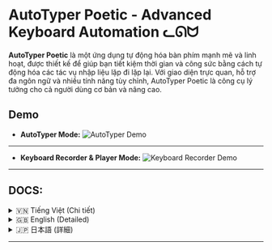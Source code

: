 

# AutoTyper Poetic - Advanced Keyboard Automation ᓚᘏᗢ

**AutoTyper Poetic** là một ứng dụng tự động hóa bàn phím mạnh mẽ và linh hoạt, được thiết kế để giúp bạn tiết kiệm thời gian và công sức bằng cách tự động hóa các tác vụ nhập liệu lặp đi lặp lại. Với giao diện trực quan, hỗ trợ đa ngôn ngữ và nhiều tính năng tùy chỉnh, AutoTyper Poetic là công cụ lý tưởng cho cả người dùng cơ bản và nâng cao.

## Demo

-   **AutoTyper Mode:**
![AutoTyper Demo](https://github.com/user-attachments/assets/ef176550-8ded-4f61-844e-f032655f10b5)
---
-   **Keyboard Recorder & Player Mode:**
![Keyboard Recorder Demo](https://github.com/user-attachments/assets/360559af-eb63-4160-b7d7-c50bbb783c36)
---
## DOCS:

<!-- Vietnamese -->
<details>
<summary>🇻🇳 Tiếng Việt (Chi tiết)</summary>

## Tổng quan

**AutoTyper Poetic** là một ứng dụng máy tính để bàn được thiết kế để tự động hóa các tác vụ nhập liệu bàn phím. Ứng dụng cung cấp hai chế độ chính:
1.  **Chế độ AutoTyper:** Cho phép gõ văn bản hoặc phím cụ thể một cách lặp đi lặp lại.
2.  **Chế độ Ghi & Phát:** Cho phép ghi lại các chuỗi hành động bàn phím phức tạp và phát lại chúng một cách chính xác.

Với giao diện người dùng thân thiện được xây dựng bằng Python và PySide6, cùng với thư viện `pynput` để xử lý tương tác bàn phím, AutoTyper Poetic mang đến trải nghiệm mượt mà và hiệu quả.

## Lưu ý quan trọng

*   📜 **Tệp cấu hình:** Mọi cài đặt của người dùng (ngôn ngữ, kích thước cửa sổ, hotkey, các macro đã ghi, v.v.) được lưu trữ trong tệp `autokeyboard_config.json` tại thư mục gốc của ứng dụng. Điều này đảm bảo các tùy chỉnh của bạn được giữ lại sau mỗi lần sử dụng.
*   🚀 **Thiết lập tự động:** Các tệp `run.bat` (cho Windows) và `run.sh` (cho Linux/macOS) được cung cấp để tự động hóa quá trình tạo môi trường ảo (nếu chưa có) và cài đặt các thư viện cần thiết, giúp bạn khởi chạy ứng dụng một cách nhanh chóng.

## Tính năng nổi bật

*   **Hoạt động Hai Chế độ Linh hoạt:**
    *   **Chế độ AutoTyper (Cơ bản):**
        *   Tự động gõ văn bản do người dùng xác định hoặc các phím đặc biệt (ví dụ: `<enter>`, `<f1>`, `<space>`).
        *   Khoảng thời gian giữa các lần gõ có thể điều chỉnh (đơn vị: mili giây).
        *   Số lần lặp lại có thể cấu hình (nhập `0` cho vô hạn).
        *   Hotkey chuyên dụng (mặc định là **F9**, có thể thay đổi) để bắt đầu/dừng việc gõ tự động.
    *   **Chế độ Ghi & Phát (Nâng cao):**
        *   Ghi lại chuỗi các hành động bàn phím (nhấn phím, thả phím) cùng với độ trễ chính xác giữa chúng.
        *   Lớp phủ đếm ngược trực quan (3 giây) trước khi bắt đầu ghi, giúp bạn chuẩn bị.
        *   Các hotkey chuyên dụng (mặc định **F10** để Ghi/Dừng Ghi, **F11** để Phát/Dừng Phát, có thể thay đổi).
        *   Các hành động đã ghi được hiển thị rõ ràng trong bảng (Phím, Hành động, Độ trễ).
        *   Phát lại các chuỗi đã ghi với số lần lặp có thể điều chỉnh (nhập `0` cho vô hạn).
        *   Tùy chọn **Xóa Bản Ghi** để loại bỏ các hành động đã lưu.
*   **Giao diện Người dùng Trực quan & Thân thiện:**
    *   Thiết kế hiện đại, dễ sử dụng với PySide6.
    *   Thanh tiêu đề tùy chỉnh với các nút điều khiển cửa sổ tiêu chuẩn (thu nhỏ, phóng to, đóng) và giao diện được tùy biến.
    *   Hỗ trợ kéo thả và thay đổi kích thước cửa sổ linh hoạt.
    *   Hiệu ứng chuyển động mượt mà khi mở/đóng cửa sổ và chuyển đổi giữa các chế độ.
*   **Hỗ trợ Đa ngôn ngữ:**
    *   Giao diện có sẵn bằng Tiếng Anh (English), Tiếng Việt (Vietnamese), và Tiếng Nhật (日本語).
    *   Dễ dàng chuyển đổi ngôn ngữ thông qua menu thả xuống trên thanh tiêu đề.
*   **Quản lý Cấu hình Nâng cao:**
    *   Tất cả cài đặt được lưu trữ bền vững trong tệp `autokeyboard_config.json`.
    *   Lưu trữ tùy chọn ngôn ngữ, kích thước/vị trí cửa sổ, chế độ hoạt động (AutoTyper/Nâng cao), tất cả các hotkey, cài đặt của AutoTyper, và các macro đã ghi.
    *   Các chức năng tiện ích: **Tải Cấu hình** (từ tệp `.json` bất kỳ), **Lưu dạng...** (lưu cấu hình hiện tại ra tệp `.json` mới), và **Lưu Hiện tại** (lưu vào tệp cấu hình đang sử dụng).
*   **Quản lý Hotkey Thông minh:**
    *   Giao diện dễ sử dụng để thay đổi hotkey cho AutoTyper, Bắt đầu/Dừng Ghi, và Bắt đầu/Dừng Phát lại.
    *   Tự động phát hiện xung đột hotkey để tránh gán cùng một phím cho nhiều hành động, đảm bảo hoạt động ổn định.
*   **Tương thích Đa nền tảng:**
    *   Cung cấp `run.bat` cho Windows và `run.sh` cho Linux/macOS để đơn giản hóa việc thiết lập và thực thi.
    *   Các script này tự động xử lý việc tạo môi trường ảo và cài đặt các thư viện phụ thuộc.
*   **Phản hồi Trạng thái Rõ ràng:**
    *   Cập nhật trạng thái theo thời gian thực ngay trên giao diện ứng dụng.
    *   Lớp phủ đếm ngược trực quan khi chuẩn bị ghi.
    *   Các hộp thoại thông báo lỗi và xác nhận chi tiết, giúp người dùng dễ dàng theo dõi và xử lý.

## Điều kiện tiên quyết (Để chạy từ mã nguồn)

1.  **Python:** Khuyến nghị sử dụng Python 3.x. Các script `run.bat`/`run.sh` sẽ cố gắng sử dụng `python` (Windows) hoặc `python3`/`python` (Linux/macOS) có sẵn trong PATH hệ thống.
2.  **Pip:** Trình quản lý gói Python (thường được cài đặt sẵn cùng với Python).

## Cài đặt & Chạy ứng dụng (Từ mã nguồn)

Cách dễ nhất và được khuyến nghị để chạy ứng dụng là sử dụng các script tự động hóa được cung cấp:

### Sử dụng Script (Khuyến nghị)

1.  **Tải mã nguồn:**
    *   Sao chép (clone) repository này hoặc tải về dưới dạng tệp ZIP và giải nén.

2.  **Chạy script cài đặt và khởi động:**
    *   **Trên Windows:**
        1.  Điều hướng đến thư mục `windows` trong thư mục gốc của dự án.
        2.  Nhấp đúp để chạy tệp `run.bat`.
    *   **Trên Linux/macOS:**
        1.  Mở Terminal.
        2.  Điều hướng đến thư mục `linux-mac` trong thư mục gốc của dự án.
        3.  Cấp quyền thực thi cho script: `chmod +x run.sh`
        4.  Chạy script: `./run.sh`

    Các script này sẽ tự động thực hiện các bước sau:
    *   Kiểm tra và tạo một môi trường ảo Python có tên là `venv` trong thư mục gốc của dự án (nếu nó chưa tồn tại).
    *   Kích hoạt môi trường ảo.
    *   Cài đặt tất cả các thư viện cần thiết từ tệp `requirements.txt`.
    *   Khởi chạy ứng dụng AutoTyper Poetic.

### Cài đặt Thủ công (Tùy chọn nâng cao)

Nếu bạn muốn kiểm soát quá trình cài đặt một cách chi tiết hơn:

1.  **Tải mã nguồn** (như trên).
2.  Mở Terminal hoặc Command Prompt, điều hướng đến thư mục gốc của dự án.
3.  **(Khuyến nghị)** Tạo và kích hoạt một môi trường ảo Python:
    ```bash
    python -m venv venv
    ```
    *   Trên Windows:
        ```bash
        venv\Scripts\activate
        ```
    *   Trên Linux/macOS:
        ```bash
        source venv/bin/activate
        ```
4.  Cài đặt các thư viện cần thiết:
    ```bash
    pip install -r requirements.txt
    ```
5.  Chạy ứng dụng:
    ```bash
    python main.py
    ```

## Hướng dẫn sử dụng

Sau khi ứng dụng đã khởi chạy:

### Thiết lập Chung

*   **Chuyển đổi Chế độ:** Sử dụng nút **"Nâng cao"** / **"AutoTyper"** trên thanh tiêu đề để chuyển đổi giữa chế độ AutoTyper cơ bản và chế độ Ghi & Phát nâng cao.
*   **Chọn Ngôn ngữ:** Sử dụng menu thả xuống ngôn ngữ (ví dụ: "Tiếng Việt", "English", "日本語") trên thanh tiêu đề.

### Chế độ AutoTyper

1.  **Văn bản/Phím:** Nhập văn bản bạn muốn gõ tự động. Đối với các phím đặc biệt, sử dụng định dạng `<key_name>` (ví dụ: `<enter>`, `<f12>`, `<space>`, `<ctrl>`, `<alt>`, `<shift>`).
2.  **Khoảng thời gian:** Đặt khoảng thời gian (tính bằng mili giây) giữa mỗi lần gõ hoặc nhấn phím.
3.  **Số lần lặp:** Đặt số lần lặp lại (nhập `0` để lặp vô hạn).
4.  **Hotkey AutoTyper:**
    *   Mặc định là **F9**.
    *   Nhấn nút **"Thay đổi Hotkey"** để đặt một hotkey mới. Một thông báo sẽ yêu cầu bạn nhấn phím mong muốn.
    *   Nhấn hotkey này để **Bắt đầu** hoặc **Dừng** quá trình gõ tự động.
5.  **Nút Start/Stop:**
    *   Nhấn nút **"Start (Tên_Hotkey)"** để bắt đầu.
    *   Khi đang chạy, nút này sẽ chuyển thành **"..."** (đang tải) và nút **"Stop"** sẽ được kích hoạt để bạn dừng lại.

### Chế độ Ghi & Phát (Nâng cao)

1.  **Cài đặt Hotkey:**
    *   **Hotkey Ghi/Dừng:** Mặc định là **F10**. Dùng để bắt đầu (sau khi đếm ngược 3 giây) và dừng quá trình ghi. Thay đổi bằng nút **"Đổi Hotkey Ghi"**.
    *   **Hotkey Phát/Dừng:** Mặc định là **F11**. Dùng để bắt đầu và dừng phát lại các hành động đã ghi. Thay đổi bằng nút **"Đổi Hotkey Phát"**.
2.  **Số lần lặp (Phát lại):** Đặt số lần bạn muốn chuỗi hành động được phát lại (nhập `0` cho vô hạn).
3.  **Quá trình Ghi:**
    *   Nhấn nút **"Bắt đầu Ghi (Tên_Hotkey_Ghi)"** hoặc nhấn hotkey ghi.
    *   Một lớp phủ đếm ngược sẽ xuất hiện. Sau khi đếm ngược kết thúc, mọi thao tác nhấn/thả phím của bạn sẽ được ghi lại.
    *   Nhấn nút **"Dừng Ghi (Tên_Hotkey_Ghi)"** hoặc nhấn lại hotkey ghi để kết thúc.
4.  **Quá trình Phát lại:**
    *   Sau khi đã có bản ghi, nhấn nút **"Phát Bản Ghi (Tên_Hotkey_Phát)"** hoặc nhấn hotkey phát.
    *   Để dừng, nhấn nút **"Dừng Phát (Tên_Hotkey_Phát)"** hoặc nhấn lại hotkey phát.
5.  **Xóa Bản Ghi:** Nhấn nút **"Xóa Bản Ghi"** để xóa tất cả các hành động đã được ghi trong bảng. Một hộp thoại xác nhận sẽ xuất hiện.
6.  **Bảng sự kiện:** Hiển thị chi tiết các phím đã ghi, hành động (Nhấn/Thả) và độ trễ (ms) giữa các hành động.

### Quản lý Cấu hình

Các nút quản lý cấu hình nằm trên thanh tiêu đề:

*   **Tải Cấu hình:** Nhấn nút này (biểu tượng thư mục mở hoặc chữ "Tải") để mở hộp thoại chọn tệp. Chọn một tệp `.json` chứa cấu hình bạn muốn tải.
*   **Lưu dạng...:** Nhấn nút này (biểu tượng lưu với dấu ba chấm hoặc chữ "Lưu dạng...") để lưu tất cả cài đặt hiện tại (bao gồm cả bản ghi) vào một tệp `.json` mới do bạn đặt tên và chọn vị trí.
*   **Lưu Hiện tại:** Nhấn nút này (biểu tượng lưu đơn giản hoặc chữ "Lưu") để lưu tất cả cài đặt hiện tại vào tệp `autokeyboard_config.json` mà ứng dụng đang sử dụng. Thao tác này sẽ ghi đè lên tệp đó.

## Cấu trúc thư mục dự án

```
autokeyboard/
├── assets/                 # Chứa các tài sản như icon ứng dụng
│   └── icon.ico
├── core/                   # Chứa logic cốt lõi của ứng dụng
│   ├── translations.py     # Quản lý đa ngôn ngữ
│   └── workers.py          # Các worker chạy ngầm cho auto-typing, hotkey, ghi/phát
├── gui/                    # Chứa mã nguồn giao diện người dùng (PySide6)
│   ├── autotyper_page.py   # Giao diện cho chế độ AutoTyper
│   ├── base_main_window.py # Cửa sổ chính cơ sở (khung, title bar, quản lý resize/drag)
│   ├── constants.py        # Các hằng số sử dụng trong GUI
│   ├── countdown_overlay.py# Lớp phủ đếm ngược khi ghi
│   ├── custom_title_bar.py # Thanh tiêu đề tùy chỉnh
│   ├── main_window.py      # Cửa sổ chính của ứng dụng, kế thừa từ BaseMainWindow
│   └── recorder_page.py    # Giao diện cho chế độ Ghi & Phát
├── linux-mac/              # Script chạy cho Linux và macOS
│   └── run.sh
├── venv/                   # (Thư mục môi trường ảo, được tạo tự động bởi script)
├── windows/                # Script chạy cho Windows
│   └── run.bat
├── .gitignore              # Các tệp và thư mục được Git bỏ qua
├── autokeyboard_config.json # Tệp cấu hình mặc định/được lưu của người dùng
├── main.py                 # Điểm vào chính của ứng dụng
└── requirements.txt        # Danh sách các thư viện Python cần thiết
```

## Công nghệ sử dụng

*   **Python:** Ngôn ngữ lập trình chính.
*   **PySide6:** Bộ thư viện Qt for Python, dùng để xây dựng giao diện người dùng đồ họa (GUI).
*   **pynput:** Thư viện để điều khiển và giám sát các thiết bị nhập liệu (bàn phím).

</details>

<!-- English -->
<details>
<summary>🇬🇧 English (Detailed)</summary>

## Overview

**AutoTyper Poetic** is a desktop application designed to automate keyboard input tasks. The application offers two main modes:
1.  **AutoTyper Mode:** Allows for repetitive typing of specific text or keys.
2.  **Recorder & Player Mode:** Enables recording complex sequences of keyboard actions and replaying them accurately.

Featuring a user-friendly interface built with Python and PySide6, along with the `pynput` library for handling keyboard interactions, AutoTyper Poetic provides a smooth and efficient experience.

## Important Notes

*   📜 **Configuration File:** All user settings (language, window size, hotkeys, recorded macros, etc.) are stored in the `autokeyboard_config.json` file in the application's root directory. This ensures your customizations are preserved across sessions.
*   🚀 **Automated Setup:** `run.bat` (for Windows) and `run.sh` (for Linux/macOS) scripts are provided to automate virtual environment creation (if not present) and dependency installation, helping you launch the application quickly.

## Key Features

*   **Flexible Dual-Mode Operation:**
    *   **AutoTyper Mode (Basic):**
        *   Automated typing of user-defined text or special keys (e.g., `<enter>`, `<f1>`, `<space>`).
        *   Adjustable typing interval (in milliseconds).
        *   Configurable repetition count (enter `0` for infinite).
        *   Dedicated hotkey (default **F9**, changeable) to start/stop auto-typing.
    *   **Recorder & Player Mode (Advanced):**
        *   Record sequences of keyboard actions (key presses, releases) with precise delays between them.
        *   Visual 3-second countdown overlay before recording starts, allowing you to prepare.
        *   Dedicated hotkeys (default **F10** for Record/Stop Record, **F11** for Play/Stop Play, changeable).
        *   Recorded actions are clearly displayed in a table (Key, Action, Delay).
        *   Playback of recorded sequences with adjustable repetition count (enter `0` for infinite).
        *   Option to **Clear Recording** to remove saved actions.
*   **Intuitive & User-Friendly Interface:**
    *   Modern, easy-to-use design built with PySide6.
    *   Custom title bar with standard window controls (minimize, maximize, close) and a customized look.
    *   Flexible window dragging and resizing support.
    *   Smooth animations for window open/close and mode transitions.
*   **Multilingual Support:**
    *   Interface available in English, Vietnamese (Tiếng Việt), and Japanese (日本語).
    *   Easy language switching via a dropdown menu in the title bar.
*   **Advanced Configuration Management:**
    *   All settings are persistently stored in `autokeyboard_config.json`.
    *   Stores language preference, window size/position, active mode (AutoTyper/Advanced), all hotkeys, AutoTyper settings, and recorded macros.
    *   Convenient functions: **Load Config** (from any `.json` file), **Save As...** (save current config to a new `.json` file), and **Save Current** (save to the currently used configuration file).
*   **Intelligent Hotkey Management:**
    *   Easy-to-use interface for changing hotkeys for AutoTyper, Record Start/Stop, and Playback Start/Stop.
    *   Automatic hotkey conflict detection to prevent assigning the same key to multiple actions, ensuring stable operation.
*   **Cross-Platform Compatibility:**
    *   Includes `run.bat` for Windows and `run.sh` for Linux/macOS to simplify setup and execution.
    *   These scripts automatically handle virtual environment creation and dependency installation.
*   **Clear Status Feedback:**
    *   Real-time status updates directly on the application interface.
    *   Visual countdown overlay when preparing to record.
    *   Detailed error and confirmation dialog boxes, making it easy for users to track and handle operations.

## Prerequisites (To run from source)

1.  **Python:** Python 3.x is recommended. The `run.bat`/`run.sh` scripts will attempt to use `python` (Windows) or `python3`/`python` (Linux/macOS) available in the system PATH.
2.  **Pip:** Python package installer (usually comes with Python).

## Installation & Running (From source)

The easiest and recommended way to run the application is by using the provided automation scripts:

### Using Scripts (Recommended)

1.  **Download Source Code:**
    *   Clone this repository or download it as a ZIP file and extract it.

2.  **Run the setup and launch script:**
    *   **On Windows:**
        1.  Navigate to the `windows` directory within the project's root folder.
        2.  Double-click to run the `run.bat` file.
    *   **On Linux/macOS:**
        1.  Open a Terminal.
        2.  Navigate to the `linux-mac` directory within the project's root folder.
        3.  Make the script executable: `chmod +x run.sh`
        4.  Run the script: `./run.sh`

    These scripts will automatically perform the following steps:
    *   Check for and create a Python virtual environment named `venv` in the project root (if it doesn't already exist).
    *   Activate the virtual environment.
    *   Install all necessary dependencies from the `requirements.txt` file.
    *   Launch the AutoTyper Poetic application.

### Manual Setup (Advanced Option)

If you prefer more granular control over the installation process:

1.  **Download Source Code** (as above).
2.  Open a Terminal or Command Prompt and navigate to the project's root directory.
3.  **(Recommended)** Create and activate a Python virtual environment:
    ```bash
    python -m venv venv
    ```
    *   On Windows:
        ```bash
        venv\Scripts\activate
        ```
    *   On Linux/macOS:
        ```bash
        source venv/bin/activate
        ```
4.  Install the required dependencies:
    ```bash
    pip install -r requirements.txt
    ```
5.  Run the application:
    ```bash
    python main.py
    ```

## User Guide

Once the application is running:

### General Settings

*   **Switching Modes:** Use the **"Advanced"** / **"AutoTyper"** button on the title bar to toggle between the basic AutoTyper mode and the advanced Recorder & Player mode.
*   **Language Selection:** Use the language dropdown menu (e.g., "English", "Tiếng Việt", "日本語") on the title bar.

### AutoTyper Mode

1.  **Text/Key Input:** Enter the text you want to auto-type. For special keys, use the `<key_name>` format (e.g., `<enter>`, `<f12>`, `<space>`, `<ctrl>`, `<alt>`, `<shift>`).
2.  **Interval:** Set the time (in milliseconds) between each typed character or key press.
3.  **Repetitions:** Set the number of times to repeat the action (enter `0` for infinite repetitions).
4.  **AutoTyper Hotkey:**
    *   Defaults to **F9**.
    *   Click the **"Change Hotkey"** button to set a new hotkey. A prompt will ask you to press the desired key.
    *   Press this hotkey to **Start** or **Stop** the auto-typing process.
5.  **Start/Stop Buttons:**
    *   Click the **"Start (Hotkey_Name)"** button to begin.
    *   While running, this button will change to **"..."** (loading), and the **"Stop"** button will become active for you to halt the process.

### Recorder & Player Mode (Advanced)

1.  **Hotkey Configuration:**
    *   **Record/Stop Hotkey:** Defaults to **F10**. Used to start (after a 3-second countdown) and stop the recording process. Changeable via the **"Change Rec. Hotkey"** button.
    *   **Play/Stop Hotkey:** Defaults to **F11**. Used to start and stop playback of recorded actions. Changeable via the **"Change Play Hotkey"** button.
2.  **Repetitions (Playback):** Set the number of times you want the recorded action sequence to be played (enter `0` for infinite).
3.  **Recording Process:**
    *   Click the **"Start Recording (Record_Hotkey_Name)"** button or press the record hotkey.
    *   A countdown overlay will appear. After the countdown, all your key presses and releases will be recorded.
    *   Click the **"Stop Recording (Record_Hotkey_Name)"** button or press the record hotkey again to finish.
4.  **Playback Process:**
    *   Once a recording exists, click the **"Play Recording (Play_Hotkey_Name)"** button or press the play hotkey.
    *   To stop, click the **"Stop Playing (Play_Hotkey_Name)"** button or press the play hotkey again.
5.  **Clear Recording:** Click the **"Clear Recording"** button to delete all actions currently listed in the table. A confirmation dialog will appear.
6.  **Events Table:** Displays details of recorded keys, actions (Press/Release), and the delay (ms) between actions.

### Configuration Management

Configuration management buttons are located on the title bar:

*   **Load Config:** Click this button (folder open icon or "Load" text) to open a file dialog. Select a `.json` file containing the configuration you wish to load.
*   **Save As...:** Click this button (save icon with ellipsis or "Save As..." text) to save all current settings (including recordings) to a new `.json` file, for which you can specify the name and location.
*   **Save Current:** Click this button (simple save icon or "Save" text) to save all current settings to the `autokeyboard_config.json` file that the application is currently using. This will overwrite the file.

## Project Structure

```
autokeyboard/
├── assets/                 # Contains assets like the application icon
│   └── icon.ico
├── core/                   # Contains the core logic of the application
│   ├── translations.py     # Manages multilingual support
│   └── workers.py          # Background workers for auto-typing, hotkeys, recording/playback
├── gui/                    # Contains the user interface source code (PySide6)
│   ├── autotyper_page.py   # UI for AutoTyper mode
│   ├── base_main_window.py # Base main window (frame, title bar, resize/drag management)
│   ├── constants.py        # Constants used in the GUI
│   ├── countdown_overlay.py# Countdown overlay for recording
│   ├── custom_title_bar.py # Custom title bar
│   ├── main_window.py      # Main application window, inherits from BaseMainWindow
│   └── recorder_page.py    # UI for Recorder & Player mode
├── linux-mac/              # Run script for Linux and macOS
│   └── run.sh
├── venv/                   # (Virtual environment directory, auto-created by script)
├── windows/                # Run script for Windows
│   └── run.bat
├── .gitignore              # Files and directories ignored by Git
├── autokeyboard_config.json # Default/user-saved configuration file
├── main.py                 # Main entry point of the application
└── requirements.txt        # List of required Python libraries
```

## Technologies Used

*   **Python:** The primary programming language.
*   **PySide6:** Qt for Python bindings, used for building the graphical user interface (GUI).
*   **pynput:** A library for controlling and monitoring input devices (keyboard).

</details>

<!-- Japanese -->
<details>
<summary>🇯🇵 日本語 (詳細)</summary>

## 概要

**AutoTyper Poetic**は、キーボード入力タスクを自動化するために設計されたデスクトップアプリケーションです。このアプリケーションは、主に2つのモードを提供します:
1.  **オートタイパーモード:** 特定のテキストやキーを繰り返し入力できます。
2.  **レコーダー＆プレーヤーモード:** 複雑なキーボードアクションのシーケンスを記録し、正確に再生できます。

PythonとPySide6で構築されたユーザーフレンドリーなインターフェース、およびキーボードインタラクションを処理するための`pynput`ライブラリにより、AutoTyper Poeticはスムーズで効率的な体験を提供します。

## 重要な注意点

*   📜 **設定ファイル:** すべてのユーザー設定（言語、ウィンドウサイズ、ホットキー、記録されたマクロなど）は、アプリケーションのルートディレクトリにある`autokeyboard_config.json`ファイルに保存されます。これにより、カスタマイズ内容はセッション間で保持されます。
*   🚀 **自動セットアップ:** `run.bat`（Windows用）および`run.sh`（Linux/macOS用）スクリプトが提供されており、仮想環境の作成（存在しない場合）と依存関係のインストールを自動化し、アプリケーションを迅速に起動できます。

## 主な機能

*   **柔軟なデュアルモード操作:**
    *   **オートタイパーモード (基本):**
        *   ユーザー定義のテキストまたは特殊キー（例: `<enter>`, `<f1>`, `<space>`）の自動入力。
        *   調整可能な入力間隔（ミリ秒単位）。
        *   設定可能な繰り返し回数（無限の場合は`0`を入力）。
        *   自動入力を開始/停止するための専用ホットキー（デフォルト**F9**、変更可能）。
    *   **レコーダー＆プレーヤーモード (高度な設定):**
        *   キーボードアクションのシーケンス（キー押下、解放）とそれらの間の正確な遅延を記録。
        *   記録開始前に視覚的な3秒カウントダウンオーバーレイが表示され、準備が可能。
        *   専用ホットキー（記録/記録停止はデフォルト**F10**、再生/再生停止はデフォルト**F11**、変更可能）。
        *   記録されたアクションはテーブルに明確に表示（キー、アクション、遅延）。
        *   調整可能な繰り返し回数（無限の場合は`0`を入力）で記録されたシーケンスを再生。
        *   保存されたアクションを削除するための**「録画を消去」**オプション。
*   **直感的でユーザーフレンドリーなインターフェース:**
    *   PySide6で構築されたモダンで使いやすいデザイン。
    *   標準のウィンドウコントロール（最小化、最大化、閉じる）とカスタマイズされた外観を備えたカスタムタイトルバー。
    *   柔軟なウィンドウのドラッグとサイズ変更のサポート。
    *   ウィンドウの開閉およびモード移行時のスムーズなアニメーション。
*   **多言語サポート:**
    *   インターフェースは英語、ベトナム語（Tiếng Việt）、日本語（日本語）で利用可能。
    *   タイトルバーのドロップダウンメニューによる簡単な言語切り替え。
*   **高度な設定管理:**
    *   すべての設定は`autokeyboard_config.json`に永続的に保存されます。
    *   言語設定、ウィンドウのサイズ/位置、アクティブモード（オートタイパー/高度な設定）、すべてのホットキー、オートタイパー設定、記録されたマクロを保存。
    *   便利な機能: **「設定読込」**（任意の`.json`ファイルから）、**「名前を付けて保存...」**（現在の設定を新しい`.json`ファイルに保存）、**「現設定保存」**（現在使用中の設定ファイルに保存）。
*   **インテリジェントなホットキー管理:**
    *   オートタイパー、記録開始/停止、再生開始/停止のホットキーを変更するための使いやすいインターフェース。
    *   複数のアクションに同じキーが割り当てられるのを防ぐための自動ホットキー競合検出により、安定した操作を保証。
*   **クロスプラットフォーム互換性:**
    *   セットアップと実行を簡素化するためのWindows用`run.bat`とLinux/macOS用`run.sh`が付属。
    *   これらのスクリプトは、仮想環境の作成と依存関係のインストールを自動的に処理します。
*   **明確なステータスフィードバック:**
    *   アプリケーションインターフェース上でのリアルタイムのステータス更新。
    *   記録準備時の視覚的なカウントダウンオーバーレイ。
    *   詳細なエラーおよび確認ダイアログボックスにより、ユーザーは操作を簡単に追跡および処理できます。

## 前提条件（ソースから実行する場合）

1.  **Python:** Python 3.xを推奨します。`run.bat`/`run.sh`スクリプトは、システムのPATHで利用可能な`python`（Windows）または`python3`/`python`（Linux/macOS）を使用しようとします。
2.  **Pip:** Pythonパッケージインストーラー（通常Pythonに付属）。

## インストールと実行（ソースから）

アプリケーションを実行する最も簡単で推奨される方法は、提供されている自動化スクリプトを使用することです。

### スクリプトの使用 (推奨)

1.  **ソースコードのダウンロード:**
    *   このリポジトリをクローンするか、ZIPファイルとしてダウンロードして展開します。

2.  **セットアップおよび起動スクリプトの実行:**
    *   **Windowsの場合:**
        1.  プロジェクトのルートフォルダ内の`windows`ディレクトリに移動します。
        2.  `run.bat`ファイルをダブルクリックして実行します。
    *   **Linux/macOSの場合:**
        1.  ターミナルを開きます。
        2.  プロジェクトのルートフォルダ内の`linux-mac`ディレクトリに移動します。
        3.  スクリプトに実行権限を付与します: `chmod +x run.sh`
        4.  スクリプトを実行します: `./run.sh`

    これらのスクリプトは、次の手順を自動的に実行します:
    *   プロジェクトルートに`venv`という名前のPython仮想環境を確認し、存在しない場合は作成します。
    *   仮想環境をアクティブ化します。
    *   `requirements.txt`ファイルから必要なすべての依存関係をインストールします。
    *   AutoTyper Poeticアプリケーションを起動します。

### 手動セットアップ (高度なオプション)

インストールプロセスをより詳細に制御したい場合:

1.  **ソースコードをダウンロードします** (上記参照)。
2.  ターミナルまたはコマンドプロンプトを開き、プロジェクトのルートディレクトリに移動します。
3.  **(推奨)** Python仮想環境を作成してアクティブ化します:
    ```bash
    python -m venv venv
    ```
    *   Windowsの場合:
        ```bash
        venv\Scripts\activate
        ```
    *   Linux/macOSの場合:
        ```bash
        source venv/bin/activate
        ```
4.  必要な依存関係をインストールします:
    ```bash
    pip install -r requirements.txt
    ```
5.  アプリケーションを実行します:
    ```bash
    python main.py
    ```

## ユーザーガイド

アプリケーションの起動後:

### 一般設定

*   **モードの切り替え:** タイトルバーの**「高度な設定」** / **「オートタイパー」**ボタンを使用して、基本的なオートタイパーモードと高度なレコーダー＆プレーヤーモードを切り替えます。
*   **言語選択:** タイトルバーの言語ドロップダウンメニュー（例: 「日本語」、「English」、「Tiếng Việt」）を使用します。

### オートタイパーモード

1.  **テキスト/キー入力:** 自動入力したいテキストを入力します。特殊キーの場合は、`<key_name>`形式を使用します（例: `<enter>`、`<f12>`、`<space>`、`<ctrl>`、`<alt>`、`<shift>`）。
2.  **間隔:** 各文字入力またはキー押下の間の時間（ミリ秒）を設定します。
3.  **繰り返し回数:** アクションを繰り返す回数を設定します（無限に繰り返す場合は`0`を入力）。
4.  **オートタイパーホットキー:**
    *   デフォルトは**F9**です。
    *   **「ホットキー変更」**ボタンをクリックして新しいホットキーを設定します。目的のキーを押すようプロンプトが表示されます。
    *   このホットキーを押して、自動入力プロセスを**開始**または**停止**します。
5.  **開始/停止ボタン:**
    *   **「開始 (ホットキー名)」**ボタンをクリックして開始します。
    *   実行中は、このボタンは**「...」**（読み込み中）に変わり、**「停止」**ボタンがアクティブになり、プロセスを停止できます。

### レコーダー＆プレーヤーモード (高度な設定)

1.  **ホットキー設定:**
    *   **録画/停止ホットキー:** デフォルトは**F10**です。記録プロセスを開始（3秒のカウントダウン後）および停止するために使用します。**「録画ホットキー変更」**ボタンで変更可能です。
    *   **再生/停止ホットキー:** デフォルトは**F11**です。記録されたアクションの再生を開始および停止するために使用します。**「再生ホットキー変更」**ボタンで変更可能です。
2.  **繰り返し回数 (再生):** 記録されたアクションシーケンスを再生する回数を設定します（無限の場合は`0`を入力）。
3.  **記録プロセス:**
    *   **「録画開始 (録画ホットキー名)」**ボタンをクリックするか、録画ホットキーを押します。
    *   カウントダウンオーバーレイが表示されます。カウントダウン後、すべてのキー押下と解放が記録されます。
    *   **「録画停止 (録画ホットキー名)」**ボタンをクリックするか、再度録画ホットキーを押して終了します。
4.  **再生プロセス:**
    *   記録が存在する場合、**「再生 (再生ホットキー名)」**ボタンをクリックするか、再生ホットキーを押します。
    *   停止するには、**「再生停止 (再生ホットキー名)」**ボタンをクリックするか、再度再生ホットキーを押します。
5.  **録画を消去:** **「録画を消去」**ボタンをクリックすると、現在テーブルにリストされているすべてのアクションが削除されます。確認ダイアログが表示されます。
6.  **イベントテーブル:** 記録されたキー、アクション（押す/離す）、およびアクション間の遅延（ミリ秒）の詳細を表示します。

### 設定管理

設定管理ボタンはタイトルバーにあります:

*   **設定読込:** このボタン（フォルダを開くアイコンまたは「読込」テキスト）をクリックしてファイルダイアログを開きます。読み込みたい設定が含まれる`.json`ファイルを選択します。
*   **名前を付けて保存...:** このボタン（省略記号付きの保存アイコンまたは「名前を付けて保存...」テキスト）をクリックして、現在のすべての設定（記録を含む）を、名前と場所を指定できる新しい`.json`ファイルに保存します。
*   **現設定保存:** このボタン（シンプルな保存アイコンまたは「保存」テキスト）をクリックして、現在のすべての設定を、アプリケーションが現在使用している`autokeyboard_config.json`ファイルに保存します。これによりファイルが上書きされます。

## プロジェクト構成

```
autokeyboard/
├── assets/                 # アプリケーションアイコンなどのアセットを格納
│   └── icon.ico
├── core/                   # アプリケーションのコアロジックを格納
│   ├── translations.py     # 多言語サポートを管理
│   └── workers.py          # 自動入力、ホットキー、記録/再生のためのバックグラウンドワーカー
├── gui/                    # ユーザーインターフェースのソースコード (PySide6) を格納
│   ├── autotyper_page.py   # オートタイパーモードのUI
│   ├── base_main_window.py # 基本メインウィンドウ (フレーム、タイトルバー、リサイズ/ドラッグ管理)
│   ├── constants.py        # GUIで使用される定数
│   ├── countdown_overlay.py# 記録時のカウントダウンオーバーレイ
│   ├── custom_title_bar.py # カスタムタイトルバー
│   ├── main_window.py      # メインアプリケーションウィンドウ、BaseMainWindowを継承
│   └── recorder_page.py    # レコーダー＆プレーヤーモードのUI
├── linux-mac/              # LinuxおよびmacOS用実行スクリプト
│   └── run.sh
├── venv/                   # (仮想環境ディレクトリ、スクリプトによって自動作成)
├── windows/                # Windows用実行スクリプト
│   └── run.bat
├── .gitignore              # Gitによって無視されるファイルとディレクトリ
├── autokeyboard_config.json # デフォルト/ユーザー保存の設定ファイル
├── main.py                 # アプリケーションのメインエントリポイント
└── requirements.txt        # 必要なPythonライブラリのリスト
```

## 使用技術

*   **Python:** 主要なプログラミング言語。
*   **PySide6:** グラフィカルユーザーインターフェース（GUI）を構築するために使用されるPython用Qtバインディング。
*   **pynput:** 入力デバイス（キーボード）を制御および監視するためのライブラリ。

</details>

---
